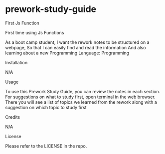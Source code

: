 # prework-study-guide
First Js Function

First time using Js Functions

As a boot camp student,
I want the rework notes to be structured on a webpage,
So that I can easily find and read the information
And also learning about a new Programming Language: Programming

Installation

N/A

Usage

To use this Prework Study Guide, you can review the notes in each section. For suggestions on what to study first, open terminal in the web browser. There you will see a list of topics we learned from the rework along with a suggestion on which topic to study first

Credits

N/A

License

Please refer to the LICENSE in the repo.
